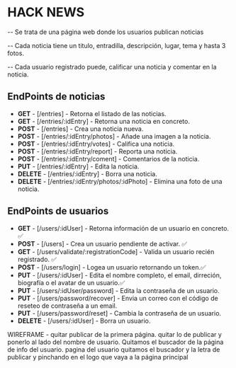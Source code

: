 # HACK NEWS 

-- Se trata de una página web donde los usuarios publican noticias

-- Cada noticia tiene un titulo, entradilla, descripción, lugar, tema y hasta 3 fotos.

-- Cada usuario registrado puede, calificar una noticia y comentar en la noticia.

## EndPoints de noticias 
- **GET**    - [/entries] - Retorna el listado de las noticias.
- **GET**    - [/entries/:idEntry] - Retorna una noticia en concreto.
- **POST**   - [/entries] - Crea una noticia nueva.
- **POST**   - [/entries/:idEntry/photos] - Añade una imagen a la noticia.
- **POST**   - [/entries/:idEntry/votes] - Califica una noticia.
- **POST**   - [/entries/:idEntry/report] - Reporta una noticia. 
- **POST**   - [/entries/:idEntry/coment] - Comentarios de la noticia.
- **PUT**    - [/entries/:idEntry] - Edita la noticia.
- **DELETE** - [/entries/:idEntry] - Borra una noticia.
- **DELETE** - [/entries/:idEntry/photos/:idPhoto] - Elimina una foto de una noticia.   

## EndPoints de usuarios
- **GET**    - [/users/:idUser] - Retorna información de un usuario en concreto. ✅
- **POST**   - [/users] - Crea un usuario pendiente de activar. ✅
- **GET**    - [/users/validate/:registrationCode] - Valida un usuario recién registrado. ✅
- **POST**   - [/users/login] - Logea un usuario retornando un token.✅
- **PUT**    - [/users/:idUser] - Edita el nombre completo, el email, dirreción, biografía o el avatar de un usuario.✅
- **PUT**    - [/users/:idUser/password] - Edita la contraseña de un usuario.
- **PUT**    - [/users/password/recover] - Envia un correo con el código de reseteo de contraseña a un email.
- **PUT**    - [/users/password/reset] - Cambia la contraseña de un usuario.
- **DELETE** - [/users/:idUser] - Borra un usuario.




WIREFRAME - quitar publicar de la primera página.
quitar lo de publicar y ponerlo al lado del nombre de usuario.
Quitamos el buscador de la página de info del usuario.
pagina del usuario quitamos el buscador y la letra de publicar y pinchando en el logo que vaya a la página principal